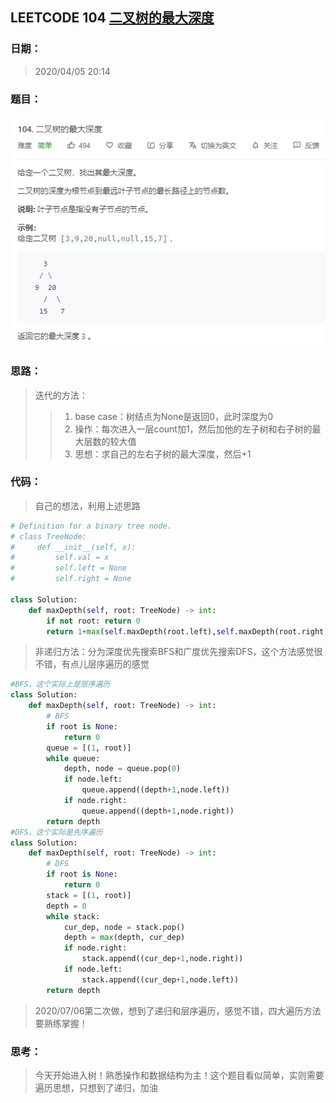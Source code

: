 ## LEETCODE 104 [二叉树的最大深度](https://leetcode-cn.com/problems/maximum-depth-of-binary-tree/)

### 日期：

> 2020/04/05 20:14

### 题目：

![text](https://github.com/zjuzhfbloodz/LeetCode/blob/master/questions/0104.png?raw=true)

### 思路：

> 迭代的方法：
>
> > 1. base case：树结点为None是返回0，此时深度为0
> > 2. 操作：每次进入一层count加1，然后加他的左子树和右子树的最大层数的较大值
> > 3. 思想：求自己的左右子树的最大深度，然后+1

### 代码：

> 自己的想法，利用上述思路

```python
# Definition for a binary tree node.
# class TreeNode:
#     def __init__(self, x):
#         self.val = x
#         self.left = None
#         self.right = None

class Solution:
    def maxDepth(self, root: TreeNode) -> int:
        if not root: return 0
        return 1+max(self.maxDepth(root.left),self.maxDepth(root.right))
```
> 非递归方法：分为深度优先搜索BFS和广度优先搜索DFS，这个方法感觉很不错，有点儿层序遍历的感觉
```python
#BFS，这个实际上是层序遍历
class Solution:
    def maxDepth(self, root: TreeNode) -> int:
        # BFS
        if root is None:
            return 0
        queue = [(1, root)]
        while queue:
            depth, node = queue.pop(0)
            if node.left:
                queue.append((depth+1,node.left))
            if node.right:
                queue.append((depth+1,node.right))
        return depth
#DFS，这个实际是先序遍历    
class Solution:
    def maxDepth(self, root: TreeNode) -> int:    
        # DFS
        if root is None:
            return 0
        stack = [(1, root)]
        depth = 0
        while stack:
            cur_dep, node = stack.pop()
            depth = max(depth, cur_dep)
            if node.right:
                stack.append((cur_dep+1,node.right))
            if node.left:
                stack.append((cur_dep+1,node.left))
        return depth
```
> 2020/07/06第二次做，想到了递归和层序遍历，感觉不错，四大遍历方法要熟练掌握！
### 思考：

> 今天开始进入树！熟悉操作和数据结构为主！这个题目看似简单，实则需要遍历思想，只想到了递归，加油
